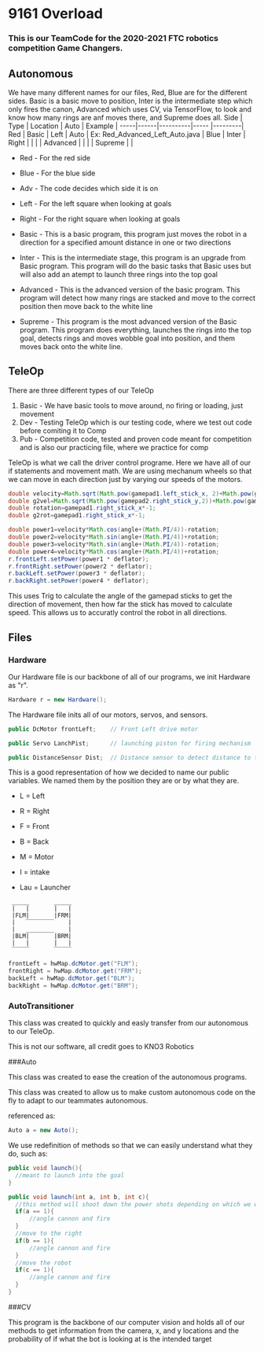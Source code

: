 # 9161 Overload
### This is our TeamCode for the 2020-2021 FTC robotics competition Game Changers.

## Autonomous

We have many different names for our files, Red, Blue are for the different sides. Basic is a basic move to position, Inter is the intermediate step which only fires the canon, Advanced which uses CV, via TensorFlow, to look and know how many rings are anf moves there, and Supreme does all.
  Side | Type | Location | Auto | Example |
  -----|------|----------|----- |---------|
  Red | Basic | Left | Auto  |   Ex: Red_Advanced_Left_Auto.java |
  Blue | Inter |  Right | |
  | | Advanced | |
  | | Supreme | |
       
  * Red - For the red side
  * Blue - For the blue side
  * Adv - The code decides which side it is on
  * Left - For the left square when looking at goals
  * Right - For the right square when looking at goals
  
  * Basic - This is a basic program, this program just moves the robot in a direction for a specified amount distance in one or two directions
  * Inter - This is the intermediate stage, this program is an upgrade from Basic program. This program will do the basic tasks that Basic uses but will also add an atempt to launch three rings into the top goal
  * Advanced - This is the advanced version of the basic program. This program will detect how many rings are stacked and move to the correct position then move back to the white line
  * Supreme - This program is the most advanced version of the Basic program. This program does everything, launches the rings into the top goal, detects rings and moves wobble goal into position, and them moves back onto the white line.

## TeleOp

There are three different types of our TeleOp
  1. Basic - We have basic tools to move around, no firing or loading, just movement
  2. Dev - Testing TeleOp which is our testing code, where we test out code before comiting it to Comp
  3. Pub - Competition code, tested and proven code meant for competition and is also our practicing file, where we practice for comp
  
TeleOp is what we call the driver control programe. Here we have all of our if statements and movement math. We are using mechanum wheels so that we can move in each direction just by varying our speeds of the motors.

```java
double velocity=Math.sqrt(Math.pow(gamepad1.left_stick_x, 2)+Math.pow(gamepad1.left_stick_y, 2));
double g2vel=Math.sqrt(Math.pow(gamepad2.right_stick_y,2))+Math.pow(gamepad2.right_stick_x,2);
double rotation=gamepad1.right_stick_x*-1;
double g2rot=gamepad1.right_stick_x*-1;

double power1=velocity*Math.cos(angle+(Math.PI/4))-rotation;
double power2=velocity*Math.sin(angle+(Math.PI/4))+rotation;
double power3=velocity*Math.sin(angle+(Math.PI/4))-rotation;
double power4=velocity*Math.cos(angle+(Math.PI/4))+rotation;
r.frontLeft.setPower(power1 * deflator);
r.frontRight.setPower(power2 * deflator);
r.backLeft.setPower(power3 * deflator);
r.backRight.setPower(power4 * deflator);
```

This uses Trig to calculate the angle of the gamepad sticks to get the direction of movement, then how far the stick has moved to calculate speed. This allows us to accuratly control the robot in all directions.
  
## Files
  ### Hardware
  
  Our Hardware file is our backbone of all of our programs, we init Hardware as "r". 
  ```java
  Hardware r = new Hardware();
  ```
  The Hardware file inits all of our motors, servos, and sensors. 
  
  ```java
  public DcMotor frontLeft;    // Front Left drive motor
  
  public Servo LanchPist;      // launching piston for firing mechanism
  
  public DistanceSensor Dist;  // Distance sensor to detect distance to the goal
  ```
  
  This is a good representation of how we decided to name our public variables. We named them by the position they are or by what they are.
  
   * L = Left
   * R = Right
   * F = Front
   * B = Back
   * M = Motor
  
   * I = intake
   * Lau = Launcher
  ```
   _____       _____
   |   |       |   |
   |FLM|       |FRM|
   |   ‾‾‾‾‾‾‾‾    |
   |   ________    |
   |BLM|       |BRM|
   |   |       |   |
   ‾‾‾‾‾       ‾‾‾‾‾
   ```
   ```java
   frontLeft = hwMap.dcMotor.get("FLM");
   frontRight = hwMap.dcMotor.get("FRM");
   backLeft = hwMap.dcMotor.get("BLM");
   backRight = hwMap.dcMotor.get("BRM");
   ```
  
  ### AutoTransitioner
  
  This class was created to quickly and easly transfer from our autonomous to our TeleOp.
  
  This is not our software, all credit goes to KNO3 Robotics

  ###Auto

  This class was created to ease the creation of the autonomous programs.

  This class was created to allow us to make custom autonomous code on the fly to adapt to our teammates autonomous.

  referenced as:
  ```java
  Auto a = new Auto();
  ```

  We use redefinition of methods so that we can easily understand what they do, such as:

  ```java
  public void launch(){
    //meant to launch into the goal
}

public void launch(int a, int b, int c){
    //this method will shoot down the power shots depending on which we want
    if(a == 1){
        //angle cannon and fire
    }
    //move to the right
    if(b == 1){
        //angle cannon and fire
    }
    //move the robot
    if(c == 1){
        //angle cannon and fire
    }
}

  ```
  
  ###CV
  
  This program is the backbone of our computer vision and holds all of our methods to get information from the camera, x, and y locations and the probability of if what the bot is looking at is the intended target
